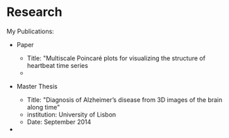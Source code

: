 # Research
My Publications:

- Paper
  - Title: "Multiscale Poincaré plots for visualizing the structure of heartbeat time series
  -   
- Master Thesis
  - Title: "Diagnosis of Alzheimer’s disease from 3D images of the brain along time"
  - institution: University of Lisbon
  - Date: September 2014

- 
